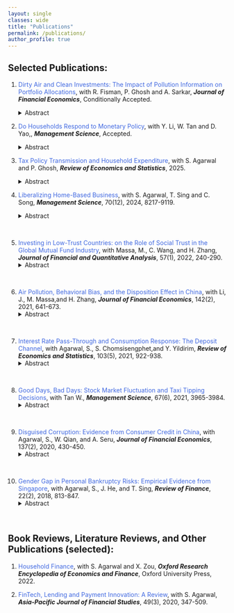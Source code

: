 ```yaml
---
layout: single
classes: wide
title: "Publications"
permalink: /publications/
author_profile: true
---
```


## Selected Publications:

1. <a href="https://papers.ssrn.com/sol3/papers.cfm?abstract_id=4616881#" style="text-decoration: none;">  <span style="color: RoyalBlue;"> Dirty Air and Clean Investments: The Impact of Pollution Information on Portfolio Allocations</span></a>, with R. Fisman, P. Ghosh and A. Sarkar, **_Journal of Financial Economics_**, Conditionally Accepted.
     <details> <summary>Abstract</summary> 
       <span style="color: purple;">We study whether access to local pollution information causes investors to make greener portfolio allocations, exploiting the rollout of air quality monitoring stations in India. Using a triple-differences framework on the trading records of 19 million investors, we show that retail investors' holdings in ``brown'' stocks become more negatively related to local pollution after a nearby station appears. This effect is more pronounced on ``alert'' dates when air quality is reported to be harmful. The effect is strongest among tech-savvy investors likely ``treated'' by real-time pollution data, and younger investors, who may be more sensitive to environmental concerns.</span>

2. <a href="" style="text-decoration: none;">  <span style="color: RoyalBlue;"> Do Households Respond to Monetary Policy</span></a>, with Y. Li, W. Tan and D. Yao,, **_Management Science_**, Accepted.
     <details> <summary>Abstract</summary> 
       <span style="color: purple;">We study how households understand and respond to monetary policy by exploiting the open auctions of early-stage crowdfunding and inferring individuals' expectations based on their maximum requested interest rates. Using loan listings from Prosper, we find that borrowers adjust their willingness-to-pay interest rates in response to unexpected Federal funds rate (FFR) changes, while anticipated shifts have negligible effects. These responses are more pronounced among high-income, high-credit-score borrowers, large loan applicants, and when Federal Reserve communication is transparent. The responses are highly asymmetric—borrowers sharply lower rates during unexpected easing but resist increasing them during unexpected tightening. The results are robust to alternative specifications, including regression-discontinuity-in-time designs and alternative measures of monetary policy shock. Lenders also respond to policy shocks and counteract borrowers' adjustments. Analysis of Robinhood data shows that retail investors mirror this behavior by reducing equity holdings after surprise rate hikes.</span>

3. <a href="https://direct.mit.edu/rest/article-abstract/doi/10.1162/rest_a_01584/128892/Tax-Policy-Transmission-and-Household-Expenditures?redirectedFrom=fulltext" style="text-decoration: none;">  <span style="color: RoyalBlue;"> Tax Policy Transmission and Household Expenditure</span></a>, with S. Agarwal and P. Ghosh, **_Review of Economics and Statistics_**, 2025.
     <details> <summary>Abstract</summary> 
       <span style="color: purple;">Using a novel scanner data and difference-in-differences strategy, we assess how consumers respond to a large-scale tax reform in India that introduces exogenous variations in tax rate changes at the product level. We show evidence of a strong and persistent spending response to tax rate changes. The response is highly asymmetrical, with consumers responding significantly more strongly to tax rate increases than to decreases. We find empirical support for both intertemporal and cross-product substitution effects - Households (1) shift consumption forward preceding a tax increase and (2) substitute one good for another and alter their relative weight in the consumption basket to avoid paying higher tax. Heterogeneity analysis indicates that consumers with more personal shopping experience exhibit stronger consumption responses. Our findings have empirical implications for the efficacy of tax policy initiatives.</span>

4. <a href="https://pubsonline.informs.org/doi/abs/10.1287/mnsc.2021.04232" style="text-decoration: none;">  <span style="color: RoyalBlue;"> Liberalizing Home-Based Business</span></a>, with  S. Agarwal, T. Sing and C. Song,  **_Management Science_**, 70(12), 2024, 8217-9119. 
     <details> <summary>Abstract</summary>
       <span style="color: purple;">Working at home benefits entrepreneurs by lowering fixed costs and allowing them to engage in joint market and household production. We evaluate a large-scale reform in Singapore, the Home Office Scheme, that allowed business creation at one's residential property and study whether home-based entrepreneurship spurs entrepreneurial activities. The difference-in-differences estimate shows that the reform led to a significantly higher level of business creation and that the firms newly created in response to the reform had a higher survival rate. The effect is more pronounced for low-income female individuals and industries with high startup capital, implying that financial constraints and nonpecuniary benefits likely drive the effect. The reform also encourages entrepreneurs to become serial entrepreneurs, and they open a larger business with a similar survival rate for their second firm. Overall, our findings suggest that the program effectively attracted more entry into self-employment without significantly lowering the average quality of the pool.</span>
<br>

5. <a href="https://doi.org/10.1017/S0022109020000848" style="text-decoration: none;">  <span style="color: RoyalBlue;"> Investing in Low-Trust Countries: on the Role of Social Trust in the Global Mutual Fund Industry</span></a>, with Massa, M., C. Wang, and H. Zhang, **_Journal of Financial and Quantitative Analysis_**, 57(1), 2022, 240-290.
     <details> <summary>Abstract</summary>
       <span style="color: purple;"> We hypothesize that social trust, in mitigating contracting incompleteness, may have an important effect on the activeness and effectiveness of delegated portfolio management. Using a complete sample of worldwide open-end mutual funds, we find that trust is positively associated with the activeness of funds and that trust-related active share delivers superior performance (e.g., approximately 2% per year for cross-border investments). Moreover, “trust in the market” and “trust in managers” play important yet different roles for different types of cross-border delegated portfolio management. Our results suggest that trust acts as a fundamental building block for delegated portfolio management.</span>
<br>

6. <a href="https://www.sciencedirect.com/science/article/abs/pii/S0304405X19302223" style="text-decoration: none;">  <span style="color: RoyalBlue;"> Air Pollution, Behavioral Bias, and the Disposition Effect in China</span></a>, with Li, J., M. Massa,and H. Zhang, **_Journal of Financial Economics_**, 142(2), 2021, 641-673.
     <details> <summary>Abstract</summary>
       <span style="color: purple;"> Inspired by the recent health science findings that air pollution affects mental health and cognition, we examine whether air pollution can intensify the cognitive bias observed in the financial markets. Based on a proprietary data set obtained from a large Chinese mutual fund family consisting of complete trading information for more than 773,198 accounts in 247 cities, we find that air pollution significantly increases investors’ disposition effects. Analysis based on two plausible exogenous variations in air quality (the vast dissipation of air pollution caused by strong winds and the Huai River policy) supports a causal interpretation. Mood regulation provides a potential mechanism.</span>
<br>

7. <a href="https://www.mitpressjournals.org/doi/abs/10.1162/rest_a_00941?mobileUi=0" style="text-decoration: none;">  <span style="color: RoyalBlue;"> Interest Rate Pass-Through and Consumption Response: The Deposit Channel</span></a>, with Agarwal, S., S. Chomsisengphet,and Y. Yildirim, **_Review of Economics and Statistics_**, 103(5), 2021, 922-938.
     <details> <summary>Abstract</summary>
       <span style="color: purple;"> This study assesses a new mechanism, the deposit channel, in the transmission of interest rate shock to household consumption using an administrative panel data set of financial transactions for Turkey. Our empirical strategy exploits variation in consumers' adherence to the Islamic laws that forbid earning interest and employs a standard difference-in-difference design. Following an unanticipated announcement of interest rate hike, rate-sensitive consumers significantly reduce their overall spending, and the response persists throughout the post-announcement period. The response of debt payment, disparate exposure to inflation, exchange rate, and the demographic difference can hardly fully account for the documented consumption response heterogeneity.</span>
<br>

8. <a href="https://pubsonline.informs.org/doi/10.1287/mnsc.2019.3557" style="text-decoration: none;">  <span style="color: RoyalBlue;"> Good Days, Bad Days: Stock Market Fluctuation and Taxi Tipping Decisions</span></a>, with Tan W., **_Management Science_**, 67(6), 2021, 3965-3984.
     <details> <summary>Abstract</summary>
       <span style="color: purple;"> Using taxicab tipping records in New York City (NYC), we develop a novel measure of real-time utility and quantitatively assess the impact of wealth change on the well-being of individuals based on the core tenet of prospect theory. The baseline estimate suggests that a one-standard-deviation increase in the stock market index is associated with a 0.3% increase in the daily average tipping ratio, which translates to an elasticity estimate of 0.3. The impact is short-lived and in line with the wealth effect interpretation. Consistent with loss aversion, we find that the impact is primarily driven by wealth loss rather than gain. We exploit Global Positioning System and timestamp information and design two difference-in-differences tests to establish causal inference. Exploitation of the characteristics of individual stocks suggests that the effect of wealth change on real-time utility is more pronounced in the stocks of firms with large market capitalization. Finally, our aggregate estimate suggests that annual tip revenue in the NYC taxi industry is associated with stock market fluctuations, ranging from −17.5 million to 12.9 million dollars.</span>
<br>

9. <a href="https://www.sciencedirect.com/science/article/abs/pii/S0304405X20300611" style="text-decoration: none;">  <span style="color: RoyalBlue;"> Disguised Corruption: Evidence from Consumer Credit in China</span></a>, with Agarwal, S., W. Qian, and A. Seru, **_Journal of Financial Economics_**, 137(2), 2020, 430-450.	
     <details> <summary>Abstract</summary>
       <span style="color: purple;"> Using a comprehensive sample of credit card data from a leading Chinese bank, we show that government bureaucrats receive 16% higher credit lines than non-bureaucrats with similar income and demographics, but their accounts experience a significantly higher likelihood of delinquency and debt forgiveness. Regions associated with greater credit provision to bureaucrats open more branches and receive more deposits from the local government. After staggered corruption crackdowns of provincial-level political officials, the new credit cards originated to bureaucrats in exposed regions do not enjoy a credit line premium, and bureaucrats’ delinquency and reinstatement rates are similar to those of non-bureaucrats.</span>
<br>

10. <a href="https://academic.oup.com/rof/article-abstract/22/2/813/2629221" style="text-decoration: none;">  <span style="color: RoyalBlue;"> Gender Gap in Personal Bankruptcy Risks: Empirical Evidence from Singapore</span></a>, with Agarwal, S., J. He, and T. Sing, **_Review of Finance_**, 22(2), 2018, 813-847.	
     <details> <summary>Abstract</summary>
       <span style="color: purple;"> Gender gap can arise due to various factors—socio-economic, culture, risk attitudes, and macro-economic circumstances. Using a unique dataset that merges motor vehicle events with bankruptcy outcomes and personal data from Singapore, this study finds significant evidence of a gender gap in personal bankruptcy risk. We show that women’s odds of being involved in bankruptcy events are 28% of those of men after controlling for demographic variables, housing type, cultural and spatial fixed effects. Using motor vehicle accidents as an instrument, we confirm that the gender gap in bankruptcy risk is mainly driven by risk-taking behavior. The heterogeneity analyses show that culture also explains part of the difference. </span>
<br>


<!---8. [**Gender Difference and Intra-household Economic Power in Mortgage Signing Order**](https://www.sciencedirect.com/science/article/abs/pii/S104295731830007X)  (with Agarwal, S., R. Green, E. Rosenblatt, and V. Yao,) **_Journal of Financial Intermediation_**, 36, 2018 86-100.	

     * <details> <summary>Abstract</summary>
       This paper adopts a novel approach to examine the roles of gender difference and intra-household economic power in mortgage signing order. We develop an “economic power” index based on relative economic power within the same-sex couple households. We then use this measure along with gender identity and other factors to explain signing order in different-gender couples. Our results suggest that, while pure economic power explains much of the observed signing order, gender difference plays an important role. Analysis exploiting regional variation reveals that gender difference in signing order is greater in states with a larger gender wage gap and red states whose residents predominantly vote for the Republican.--->


## Book Reviews, Literature Reviews, and Other Publications (selected):

1. <a href="https://oxfordre.com/economics/display/10.1093/acrefore/9780190625979.001.0001/acrefore-9780190625979-e-430?rskey=EcVXuv&result=1" style="text-decoration: none;">  <span style="color: RoyalBlue;"> Household Finance</span></a>, with S. Agarwal and X. Zou, **_Oxford Research Encyclopedia of
    Economics and Finance_**, Oxford University Press, 2022.

2. <a href="https://onlinelibrary.wiley.com/doi/abs/10.1111/ajfs.12294" style="text-decoration: none;">  <span style="color: RoyalBlue;">FinTech, Lending and Payment Innovation: A Review</span></a>, with S. Agarwal, **_Asia-Pacific Journal of Financial Studies_**, 49(3), 2020, 347-509.	


       
   

